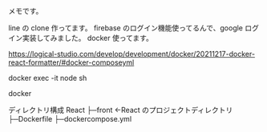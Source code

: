メモです。

line の clone 作ってます。
firebase のログイン機能使ってるんで、google ログイン実装してみました。
docker 使ってます。

https://logical-studio.com/develop/development/docker/20211217-docker-react-formatter/#docker-composeyml

docker exec -it node sh

docker

ディレクトリ構成
React
├─front <-React のプロジェクトディレクトリ
├─Dockerfile
├─dockercompose.yml
